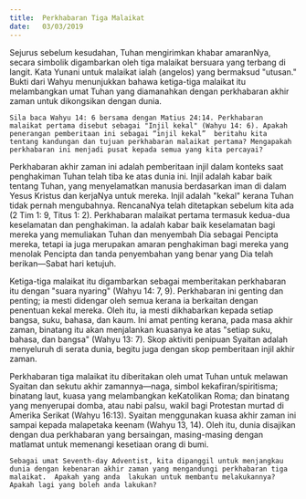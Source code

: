 ```yaml
---
title:  Perkhabaran Tiga Malaikat
date:   03/03/2019
---
```


Sejurus sebelum kesudahan,  Tuhan mengirimkan khabar amaranNya, secara simbolik  digambarkan oleh tiga malaikat bersuara yang terbang di langit. Kata Yunani untuk malaikat ialah (angelos) yang bermaksud "utusan." Bukti dari Wahyu menunjukkan bahawa ketiga-tiga malaikat itu melambangkan   umat Tuhan yang diamanahkan dengan perkhabaran akhir zaman untuk dikongsikan dengan dunia.

`Sila baca Wahyu 14: 6 bersama dengan Matius 24:14. Perkhabaran malaikat pertama disebut sebagai "Injil kekal" (Wahyu 14: 6). Apakah penerangan pemberitaan ini sebagai “injil kekal”  beritahu kita tentang kandungan dan tujuan perkhabaran malaikat pertama? Mengapakah perkhabaran ini menjadi pusat kepada semua yang kita percayai?`

Perkhabaran akhir zaman ini adalah pemberitaan injil dalam konteks saat penghakiman Tuhan telah tiba ke atas dunia ini.  Injil adalah kabar baik tentang Tuhan, yang menyelamatkan manusia berdasarkan    iman di dalam Yesus Kristus dan kerjaNya untuk mereka. Injil adalah   "kekal" kerana  Tuhan tidak pernah mengubahnya. RencanaNya   telah ditetapkan sebelum kita ada (2 Tim 1: 9, Titus 1: 2). Perkhabaran malaikat pertama   termasuk kedua-dua keselamatan dan penghakiman. Ia adalah kabar baik keselamatan bagi mereka yang memuliakan Tuhan dan menyembah Dia sebagai Pencipta mereka,   tetapi ia juga merupakan amaran penghakiman bagi mereka yang menolak Pencipta dan tanda penyembahan yang benar yang Dia telah berikan—Sabat hari ketujuh.  

Ketiga-tiga malaikat itu digambarkan sebagai memberitakan perkhabaran itu dengan "suara nyaring" (Wahyu 14: 7, 9). Perkhabaran ini genting dan penting; ia mesti didengar oleh semua kerana ia berkaitan dengan penentuan kekal mereka. Oleh itu, ia mesti dikhabarkan kepada setiap bangsa, suku, bahasa, dan kaum. Ini amat penting kerana, pada masa akhir zaman, binatang itu akan menjalankan kuasanya   ke atas "setiap suku, bahasa, dan bangsa" (Wahyu 13: 7). Skop aktiviti penipuan Syaitan adalah menyeluruh di serata dunia, begitu juga dengan skop pemberitaan injil akhir zaman.

Perkhabaran tiga malaikat itu diberitakan oleh umat Tuhan untuk melawan Syaitan dan sekutu akhir zamannya—naga, simbol kekafiran/spiritisma; binatang laut, kuasa yang melambangkan keKatolikan Roma; dan binatang yang menyerupai domba, atau nabi palsu, wakil bagi Protestan murtad di Amerika Serikat (Wahyu 16:13). Syaitan menggunakan kuasa akhir zaman ini sampai kepada malapetaka keenam (Wahyu 13, 14).  Oleh itu,   dunia   disajikan dengan dua perkhabaran yang bersaingan, masing-masing dengan matlamat untuk memenangi kesetiaan orang di bumi.

`Sebagai umat Seventh-day Adventist, kita dipanggil untuk menjangkau dunia dengan kebenaran akhir zaman yang mengandungi perkhabaran tiga malaikat.  Apakah yang anda  lakukan untuk membantu melakukannya? Apakah lagi yang boleh anda lakukan?`
